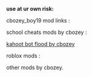 **use at ur own risk:** 
                                                                     

cbozey_boy19 mod links : 

school cheats mods by cbozey :

<a href="https://replit.com/@Cbozeyboy19/kahoot-bot-by-cbozey-this-is-not-from-discord-stop-saying#index.js" target="_blank">kahoot bot flood by cbozey</a>

roblox mods :


other mods by cbozey.
